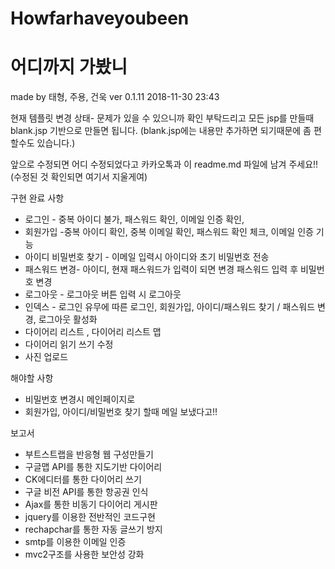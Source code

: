 # Howfarhaveyoubeen
# 어디까지 가봤니
made by 태형, 주용, 건욱
ver 0.1.11 2018-11-30 23:43


현재 템플릿 변경 상태- 문제가 있을 수 있으니까 확인 부탁드리고
모든 jsp를 만들때 blank.jsp 기반으로 만들면 됩니다. (blank.jsp에는 내용만 추가하면 되기때문에 좀 편할수도 있습니다.)

앞으로 수정되면 어디 수정되었다고 카카오톡과 이 readme.md 파일에 남겨 주세요!! (수정된 것 확인되면 여기서 지울게여)


구현 완료 사항
- 로그인 - 중복 아이디 불가, 패스워드 확인, 이메일 인증 확인, 
- 회원가입 -중복 아이디 확인, 중복 이메일 확인, 패스워드 확인 체크, 이메일 인증 기능
- 아이디 비밀번호 찾기 - 이메일 입력시 아이디와 초기 비밀번호 전송
- 패스워드 변경- 아이디, 현재 패스워드가 입력이 되면 변경 패스워드 입력 후 비밀번호 변경
- 로그아웃 - 로그아웃 버튼 입력 시 로그아웃
- 인덱스 - 로그인 유무에 따른 로그인, 회원가입, 아이디/패스워드 찾기 / 패스워드 변경, 로그아웃 활성화
- 다이어리 리스트 , 다이어리 리스트 맵
- 다이어리 읽기 쓰기 수정
- 사진 업로드

해야할 사항

- 비밀번호 변경시 메인페이지로
- 회원가입, 아이디/비밀번호 찾기 할때 메일 보냈다고!!

보고서
- 부트스트랩을 반응형 웹 구성만들기
- 구글맵 API를 통한 지도기반 다이어리
- CK에디터를 통한 다이어리 쓰기
- 구글 비전 API를 통한 항공권 인식
- Ajax를 통한 비동기 다이어리 게시판
- jquery를 이용한 전반적인 코드구현
- rechapchar를 통한 자동 글쓰기 방지
- smtp를 이용한 이메일 인증
- mvc2구조를 사용한 보안성 강화



